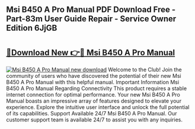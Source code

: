 ## Msi B450 A Pro Manual PDF Download Free - Part-83m User Guide Repair - Service Owner Edition 6JjGB

# <h2><a href="http://cf13148.oget.top/?id=Msi+B450+A+Pro+Manual">🔗Download New 👉🔴 Msi B450 A Pro Manual</a></h2>

[![Msi B450 A Pro Manual new download](https://i.imgur.com/5g1atiW.png)](http://cf13148.oget.top/?id=Msi+B450+A+Pro+Manual)
Welcome to the Club! Join the community of users who have discovered the potential of their new Msi B450 A Pro Manual with this helpful manual. Important Information Msi B450 A Pro Manual Regarding Connectivity This product requires a stable internet connection for optimal performance. Your new Msi B450 A Pro Manual boasts an impressive array of features designed to elevate your experience. Explore the intuitive user interface and unlock the full potential of its capabilities. Support Available 24/7 Msi B450 A Pro Manual. Our customer support team is available 24/7 to assist you with any inquiries.
